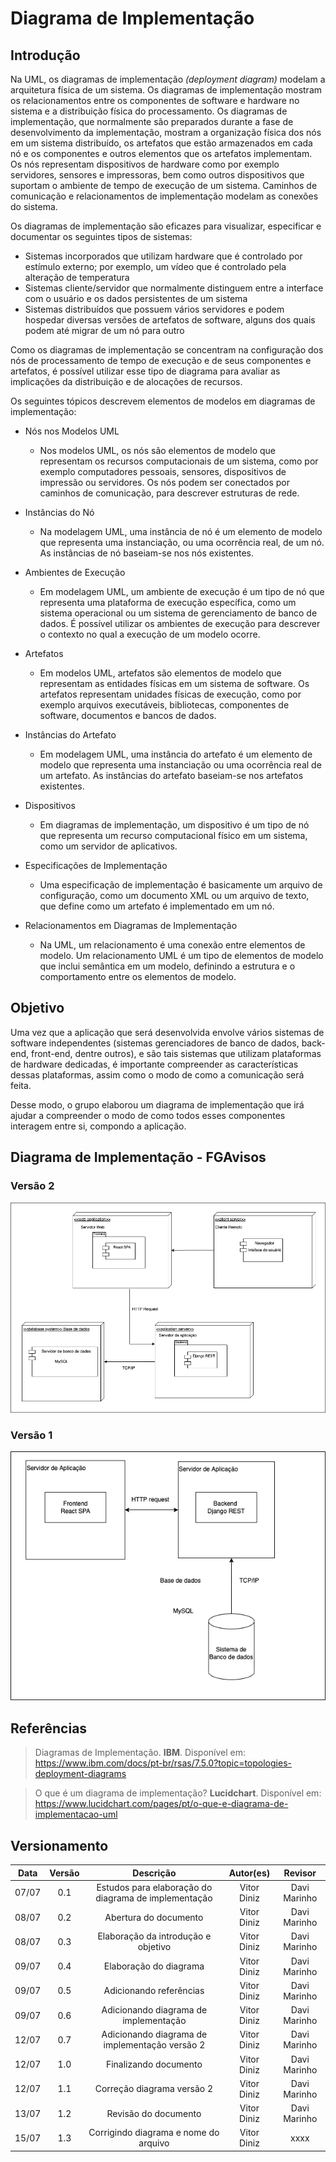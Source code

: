 # Diagrama de Implementação

## Introdução

Na UML, os diagramas de implementação _(deployment diagram)_ modelam a arquitetura física de um sistema. Os diagramas de implementação mostram os relacionamentos entre os componentes de software e hardware no sistema e a distribuição física do processamento.
Os diagramas de implementação, que normalmente são preparados durante a fase de desenvolvimento da implementação, mostram a organização física dos nós em um sistema distribuído, os artefatos que estão armazenados em cada nó e os componentes e outros elementos que os artefatos implementam. Os nós representam dispositivos de hardware como por exemplo servidores, sensores e impressoras, bem como outros dispositivos que suportam o ambiente de tempo de execução de um sistema. Caminhos de comunicação e relacionamentos de implementação modelam as conexões do sistema.

Os diagramas de implementação são eficazes para visualizar, especificar e documentar os seguintes tipos de sistemas:

- Sistemas incorporados que utilizam hardware que é controlado por estímulo externo; por exemplo, um vídeo que é controlado pela alteração de temperatura
- Sistemas cliente/servidor que normalmente distinguem entre a interface com o usuário e os dados persistentes de um sistema
- Sistemas distribuídos que possuem vários servidores e podem hospedar diversas versões de artefatos de software, alguns dos quais podem até migrar de um nó para outro

Como os diagramas de implementação se concentram na configuração dos nós de processamento de tempo de execução e de seus componentes e artefatos, é possível utilizar esse tipo de diagrama para avaliar as implicações da distribuição e de alocações de recursos.

Os seguintes tópicos descrevem elementos de modelos em diagramas de implementação:

- Nós nos Modelos UML

  - Nos modelos UML, os nós são elementos de modelo que representam os recursos computacionais de um sistema, como por exemplo computadores pessoais, sensores, dispositivos de impressão ou servidores. Os nós podem ser conectados por caminhos de comunicação, para descrever estruturas de rede.

- Instâncias do Nó

  - Na modelagem UML, uma instância de nó é um elemento de modelo que representa uma instanciação, ou uma ocorrência real, de um nó. As instâncias de nó baseiam-se nos nós existentes.

- Ambientes de Execução

  - Em modelagem UML, um ambiente de execução é um tipo de nó que representa uma plataforma de execução específica, como um sistema operacional ou um sistema de gerenciamento de banco de dados. É possível utilizar os ambientes de execução para descrever o contexto no qual a execução de um modelo ocorre.

- Artefatos

  - Em modelos UML, artefatos são elementos de modelo que representam as entidades físicas em um sistema de software. Os artefatos representam unidades físicas de execução, como por exemplo arquivos executáveis, bibliotecas, componentes de software, documentos e bancos de dados.

- Instâncias do Artefato

  - Em modelagem UML, uma instância do artefato é um elemento de modelo que representa uma instanciação ou uma ocorrência real de um artefato. As instâncias do artefato baseiam-se nos artefatos existentes.

- Dispositivos

  - Em diagramas de implementação, um dispositivo é um tipo de nó que representa um recurso computacional físico em um sistema, como um servidor de aplicativos.

- Especificações de Implementação

  - Uma especificação de implementação é basicamente um arquivo de configuração, como um documento XML ou um arquivo de texto, que define como um artefato é implementado em um nó.

- Relacionamentos em Diagramas de Implementação
  - Na UML, um relacionamento é uma conexão entre elementos de modelo. Um relacionamento UML é um tipo de elementos de modelo que inclui semântica em um modelo, definindo a estrutura e o comportamento entre os elementos de modelo.

## Objetivo

Uma vez que a aplicação que será desenvolvida envolve vários sistemas de software independentes (sistemas gerenciadores de banco de dados, back-end, front-end, dentre outros), e são tais sistemas que utilizam plataformas de hardware dedicadas, é importante compreender as características dessas plataformas, assim como o modo de como a comunicação será feita.

Desse modo, o grupo elaborou um diagrama de implementação que irá ajudar a compreender o modo de como todos esses componentes interagem entre si, compondo a aplicação.

## Diagrama de Implementação - FGAvisos

### Versão 2

![Diagrama Implementação v2](../assets/img/diagramaimplementacaov2.png)

### Versão 1

![Diagrama Implementação](../assets/img/diagramaimplementacao.png)

## Referências

> Diagramas de Implementação. **IBM**. Disponível em: https://www.ibm.com/docs/pt-br/rsas/7.5.0?topic=topologies-deployment-diagrams

> O que é um diagrama de implementação? **Lucidchart**. Disponível em: https://www.lucidchart.com/pages/pt/o-que-e-diagrama-de-implementacao-uml

## Versionamento

| Data  | Versão |                      Descrição                       |  Autor(es)  |   Revisor    |
| :---: | :----: | :--------------------------------------------------: | :---------: | :----------: |
| 07/07 |  0.1   | Estudos para elaboração do diagrama de implementação | Vitor Diniz | Davi Marinho |
| 08/07 |  0.2   |                Abertura do documento                 | Vitor Diniz | Davi Marinho |
| 08/07 |  0.3   |         Elaboração da introdução e objetivo          | Vitor Diniz | Davi Marinho |
| 09/07 |  0.4   |                Elaboração do diagrama                | Vitor Diniz | Davi Marinho |
| 09/07 |  0.5   |               Adicionando referências                | Vitor Diniz | Davi Marinho |
| 09/07 |  0.6   |        Adicionando diagrama de implementação         | Vitor Diniz | Davi Marinho |
| 12/07 |  0.7   |    Adicionando diagrama de implementação versão 2    | Vitor Diniz | Davi Marinho |
| 12/07 |  1.0   |                Finalizando documento                 | Vitor Diniz | Davi Marinho |
| 12/07 |  1.1   |              Correção diagrama versão 2              | Vitor Diniz | Davi Marinho |
| 13/07 |  1.2   |                 Revisão do documento                 | Vitor Diniz | Davi Marinho |
| 15/07 |  1.3   |        Corrigindo diagrama e nome do arquivo         | Vitor Diniz |     xxxx     |
